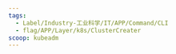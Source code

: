 ```yaml
---
tags:
  - Label/Industry-工业科学/IT/APP/Command/CLI
  - flag/APP/Layer/k8s/ClusterCreater
scoop: kubeadm
---
```

